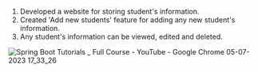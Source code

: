 1. Developed a website for storing student's information.
2. Created 'Add new students' feature for adding any new student's information.
3. Any student's information can be viewed, edited and deleted.

![Spring Boot Tutorials _ Full Course - YouTube - Google Chrome 05-07-2023 17_33_26](https://github.com/prakharrr14/Student_Info_Manager/assets/108435608/65f82d2f-7a25-4256-97ff-56c5de1ea7c0)

